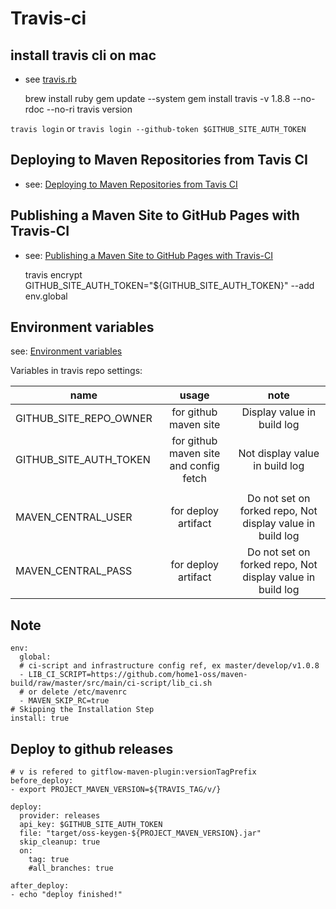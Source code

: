 
# Travis-ci

## install travis cli on mac

* see [travis.rb](https://github.com/travis-ci/travis.rb#installation)

    brew install ruby
    gem update --system
    gem install travis -v 1.8.8 --no-rdoc --no-ri
    travis version
    

`travis login` or `travis login --github-token $GITHUB_SITE_AUTH_TOKEN`

## Deploying to Maven Repositories from Tavis CI

* see: [Deploying to Maven Repositories from Tavis CI](https://vzurczak.wordpress.com/2014/09/23/deploying-to-maven-repositories-from-tavis-ci/)

## Publishing a Maven Site to GitHub Pages with Travis-CI

* see: [Publishing a Maven Site to GitHub Pages with Travis-CI](https://blog.lanyonm.org/articles/2015/12/19/publish-maven-site-github-pages-travis-ci.html)


    travis encrypt GITHUB_SITE_AUTH_TOKEN="${GITHUB_SITE_AUTH_TOKEN}" --add env.global

## Environment variables

see: [Environment variables](https://docs.travis-ci.com/user/environment-variables/)

Variables in travis repo settings:

|name                                | usage                                          | note                           |
|------------------------------------|:----------------------------------------------:|:------------------------------:|
|GITHUB_SITE_REPO_OWNER              | for github maven site                          | Display value in build log     |
|GITHUB_SITE_AUTH_TOKEN              | for github maven site and config fetch         | Not display value in build log |
|                                    |                                                |                                |
|MAVEN_CENTRAL_USER                  | for deploy artifact | Do not set on forked repo, Not display value in build log |
|MAVEN_CENTRAL_PASS                  | for deploy artifact | Do not set on forked repo, Not display value in build log |

## Note

    env:
      global:
      # ci-script and infrastructure config ref, ex master/develop/v1.0.8
      - LIB_CI_SCRIPT=https://github.com/home1-oss/maven-build/raw/master/src/main/ci-script/lib_ci.sh
      # or delete /etc/mavenrc
      - MAVEN_SKIP_RC=true
    # Skipping the Installation Step
    install: true


## Deploy to github releases

    # v is refered to gitflow-maven-plugin:versionTagPrefix
    before_deploy:
    - export PROJECT_MAVEN_VERSION=${TRAVIS_TAG/v/}

    deploy:
      provider: releases
      api_key: $GITHUB_SITE_AUTH_TOKEN
      file: "target/oss-keygen-${PROJECT_MAVEN_VERSION}.jar"
      skip_cleanup: true
      on:
        tag: true
        #all_branches: true

    after_deploy:
    - echo "deploy finished!"
